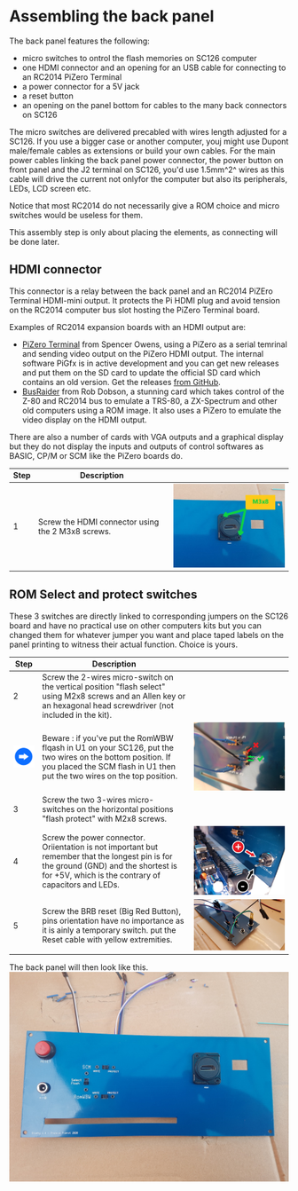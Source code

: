 # Assembling the back panel<A id="a31"></A>

The back panel features the following:

- micro switches to ontrol the flash memories on SC126 computer
- one HDMI connector and an opening for an USB cable for connecting to an RC2014 PiZero Terminal
- a power connector for a 5V jack
- a reset button
- an opening on the panel bottom for cables to the many back connectors on SC126

The micro switches are delivered precabled with wires length adjusted for a SC126. If you use a bigger case or
another computer, youj might use Dupont male/female cables as extensions or build your own cables. For the main power
cables linking the back panel power connector, the power button on front panel and the J2 terminal on SC126, you'd use
1.5mm^2^ wires as this cable will drive the current not onlyfor the computer but also its peripherals, LEDs, LCD screen etc.

Notice that most RC2014 do not necessarily give a ROM choice and micro switches would be useless for them.

This assembly step is only about placing the elements, as connecting will be done later.

## HDMI connector<A id="a32"></A>

This connector is a relay between the back panel and an RC2014 PiZEro Terminal HDMI-mini output. It protects the Pi
HDMI plug and avoid tension on the RC2014 computer bus slot hosting the PiZero Terminal board.

Examples of RC2014 expansion boards with an HDMI output are:

- [PiZero Terminal](https://www.tindie.com/products/Semachthemonkey/raspberry-pi-zero-serial-terminal-for-rc2014/)
  from Spencer Owens, using a PiZero as a serial temrinal and sending video output on the PiZero HDMI output.
  The internal software PiGfx is in active development and you can get new releases and put them on the SD card
  to update the official SD card which contains an old version. Get the releases
  [from GitHub](https://github.com/fbergama/pigfx/releases).
- [BusRaider](https://www.tindie.com/products/robdobson/play-retro-games-rc2014-graphics-kit/) from Rob Dobson, 
  a stunning card which takes control of the Z-80 and RC2014 bus to emulate a TRS-80, a ZX-Spectrum and other
  old computers using a ROM image. It also uses a PiZero to emulate the video display on the HDMI output.

There are also a number of cards with VGA outputs and a graphical display but they do not display the inputs and outputs
of control softwares as BASIC, CP/M or SCM like the PiZero boards do.

| Step  | Description                                                  |                                                              |
| ----- | ------------------------------------------------------------ | -----------------------------------------------------------: |
| 1     | Screw the HDMI connector using the 2 M3x8 screws.        | <img src="Pictures/074-HDMI.jpg" alt="hdmi" style="zoom:75%;" /> |

## ROM Select and protect switches<A id="a33"></A>

These 3 switches are directly linked to corresponding jumpers on the SC126 board and have no practical use on other computers kits
but you can changed them for whatever jumper you want and place taped labels on the panel printing to witness their actual function.
Choice is yours.

| Step  | Description                                               |                                                              |
| ----- | --------------------------------------------------------- | -----------------------------------------------------------: |
| 2     | Screw the 2-wires micro-switch on the vertical position "flash select" using M2x8 screws and an Allen key or an hexagonal head screwdriver (not included in the kit). |  |
| <img src="Pictures/thisway.png" alt="Conseil" width="75px" />     | Beware : if you've put the RomWBW flqash in U1 on your SC126, put the two wires on the bottom position. If you placed the SCM flash in U1 then put the two wires on the top position. | <img src="Pictures/073-selectU1U2.jpg" alt="Switch select" style="zoom:50%;" /> |
| 3     | Screw the two 3-wires micro-switches on the horizontal positions "flash protect" with M2x8 screws. |           |
| 4     | Screw the power connector.<br />Oriientation is not important but remember that the longest pin is for the ground (GND) and the shortest is for +5V, which is the contrary of capacitors and LEDs. |  ![Powering](Pictures/091-powercnct.jpg) |
| 5     | Screw the BRB reset (Big Red Button), pins orientation have no importance as it is ainly a temporary switch. put the Reset cable with yellow extremities. |                             ![Reset](Pictures/091-reset.jpg) |

The back panel will then look like this.
<img src="Pictures/074-backpanel.jpg" alt="Façade Arrière" style="zoom:67%;" />
